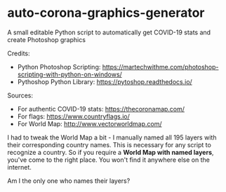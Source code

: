 # auto-corona-graphics-generator
A small editable Python script to automatically get COVID-19 stats and create Photoshop graphics

Credits: 
- Python Photoshop Scripting: https://martechwithme.com/photoshop-scripting-with-python-on-windows/
- Pythoshop Python Library: https://pytoshop.readthedocs.io/

Sources:
- For authentic COVID-19 stats: https://thecoronamap.com/
- For flags: https://www.countryflags.io/
- For World Map: http://www.vectorworldmap.com/

I had to tweak the World Map a bit - I manually named all 195 layers with their corresponding country names. This is necessary for any script to recognize a country. So if you require a **World Map with named layers**, you've come to the right place. You won't find it anywhere else on the internet.

Am I the only one who names their layers?
  
